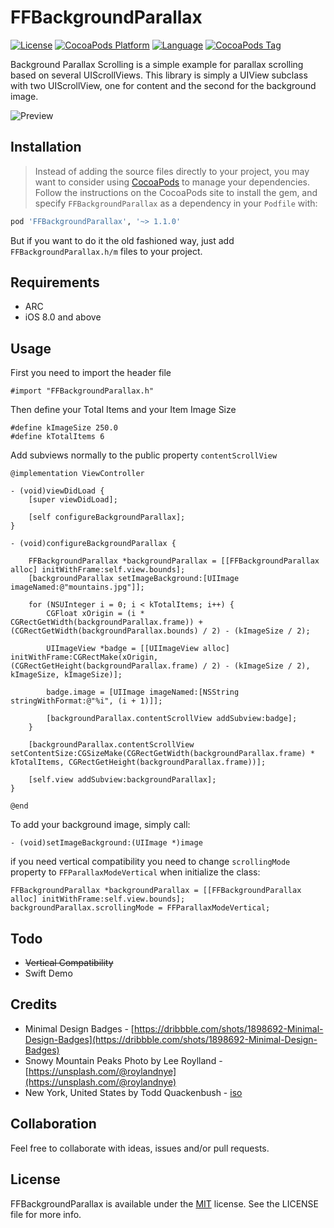 FFBackgroundParallax
====================
[![License](https://img.shields.io/github/license/rockbarato/FFBackgroundParallax.svg)](http://opensource.org/licenses/MIT)
[![CocoaPods Platform](https://img.shields.io/cocoapods/p/FFBackgroundParallax.svg)](https://github.com/rockbarato/FFBackgroundParallax)
[![Language](https://img.shields.io/badge/language-Objective--C-green.svg)](https://github.com/rockbarato/FFBackgroundParallax)
[![CocoaPods Tag](https://img.shields.io/cocoapods/v/FFBackgroundParallax.svg)](https://github.com/rockbarato/FFBackgroundParallax)

Background Parallax Scrolling is a simple example for parallax scrolling based on several UIScrollViews. This library is simply a UIView subclass with two UIScrollView, one for content and the second for the background image.

![Preview](https://s3.amazonaws.com/f.cl.ly/items/2t3f2v1L0R1K3K0m012K/BackgroundParallax.gif)


## Installation

> Instead of adding the source files directly to your project, you may want to consider using [CocoaPods](http://cocoapods.org/) to manage your dependencies. Follow the instructions on the CocoaPods site to install the gem, and specify `FFBackgroundParallax` as a dependency in your `Podfile` with:

```ruby
pod 'FFBackgroundParallax', '~> 1.1.0'
```
But if you want to do it the old fashioned way, just add `FFBackgroundParallax.h/m` files to your project.

## Requirements

* ARC
* iOS 8.0 and above

## Usage

First you need to import the header file

```objc
#import "FFBackgroundParallax.h"
```

Then define your Total Items and your Item Image Size

```objc
#define kImageSize 250.0
#define kTotalItems 6
```

Add subviews normally to the public property `contentScrollView`

```objc
@implementation ViewController

- (void)viewDidLoad {
	[super viewDidLoad];
	
	[self configureBackgroundParallax];
}

- (void)configureBackgroundParallax {
	
	FFBackgroundParallax *backgroundParallax = [[FFBackgroundParallax alloc] initWithFrame:self.view.bounds];
	[backgroundParallax setImageBackground:[UIImage imageNamed:@"mountains.jpg"]];
	
	for (NSUInteger i = 0; i < kTotalItems; i++) {
		CGFloat xOrigin = (i * CGRectGetWidth(backgroundParallax.frame)) + (CGRectGetWidth(backgroundParallax.bounds) / 2) - (kImageSize / 2);
		
		UIImageView *badge = [[UIImageView alloc] initWithFrame:CGRectMake(xOrigin, (CGRectGetHeight(backgroundParallax.frame) / 2) - (kImageSize / 2), kImageSize, kImageSize)];
		
		badge.image = [UIImage imageNamed:[NSString stringWithFormat:@"%i", (i + 1)]];
		
		[backgroundParallax.contentScrollView addSubview:badge];
	}
	
	[backgroundParallax.contentScrollView setContentSize:CGSizeMake(CGRectGetWidth(backgroundParallax.frame) * kTotalItems, CGRectGetHeight(backgroundParallax.frame))];
	
	[self.view addSubview:backgroundParallax];
}

@end
```

To add your background image, simply call:

```objc
- (void)setImageBackground:(UIImage *)image
```

if you need vertical compatibility you need to change `scrollingMode` property to `FFParallaxModeVertical` when initialize the class:


```objc
FFBackgroundParallax *backgroundParallax = [[FFBackgroundParallax alloc] initWithFrame:self.view.bounds];
backgroundParallax.scrollingMode = FFParallaxModeVertical;
```

## Todo

* ~~Vertical Compatibility~~
* Swift Demo

## Credits

* Minimal Design Badges - [https://dribbble.com/shots/1898692-Minimal-Design-Badges](https://dribbble.com/shots/1898692-Minimal-Design-Badges)
* Snowy Mountain Peaks Photo by Lee Roylland - [https://unsplash.com/@roylandnye](https://unsplash.com/@roylandnye)
* New York, United States by Todd Quackenbush - [iso](https://unsplash.com/@toddquackenbush)

## Collaboration

Feel free to collaborate with ideas, issues and/or pull requests.

## License
FFBackgroundParallax is available under the [MIT](http://opensource.org/licenses/MIT) license. See the LICENSE file for more info.
